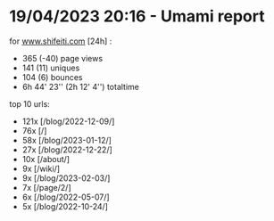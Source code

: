 # 19/04/2023 20:16 - Umami report
for www.shifeiti.com [24h] :

 - 365 (-40) page views
 - 141 (11) uniques
 - 104 (6) bounces
 - 6h 44' 23'' (2h 12' 4'') totaltime


top 10 urls:
 - 121x [/blog/2022-12-09/]
 - 76x [/]
 - 58x [/blog/2023-01-12/]
 - 27x [/blog/2022-12-22/]
 - 10x [/about/]
 - 9x [/wiki/]
 - 9x [/blog/2023-02-03/]
 - 7x [/page/2/]
 - 6x [/blog/2022-05-07/]
 - 5x [/blog/2022-10-24/]


